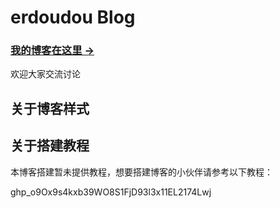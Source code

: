 # erdoudou Blog

### [我的博客在这里 &rarr;](https://erdouzhang.github.io/own-erdou-blog/)

欢迎大家交流讨论

## 关于博客样式

## 关于搭建教程

本博客搭建暂未提供教程，想要搭建博客的小伙伴请参考以下教程：

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
